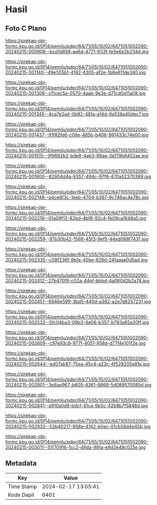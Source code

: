 # Hasil

## Foto C Plano

https://sirekap-obj-formc.kpu.go.id/0f14/pemilu/pdpr/64/71/05/10/02/6471051002090-20240215-000908--bcd1d858-ae6d-4771-933f-fe5e6e2b234d.jpg

https://sirekap-obj-formc.kpu.go.id/0f14/pemilu/pdpr/64/71/05/10/02/6471051002090-20240215-001140--49e555b1-4192-4305-af2e-1b6e611de340.jpg

https://sirekap-obj-formc.kpu.go.id/0f14/pemilu/pdpr/64/71/05/10/02/6471051002090-20240215-001308--c11cec5a-0570-4aab-9e3e-d71cd0e11a09.jpg

https://sirekap-obj-formc.kpu.go.id/0f14/pemilu/pdpr/64/71/05/10/02/6471051002090-20240215-001345--4ca7e2a4-0b92-461a-a14d-9a538a40dec7.jpg

https://sirekap-obj-formc.kpu.go.id/0f14/pemilu/pdpr/64/71/05/10/02/6471051002090-20240215-001437--91f82fe6-c06e-485b-b406-991433c74e00.jpg

https://sirekap-obj-formc.kpu.go.id/0f14/pemilu/pdpr/64/71/05/10/02/6471051002090-20240215-001515--3f9692b2-bde8-4ab3-99ae-3e179b8452ae.jpg

https://sirekap-obj-formc.kpu.go.id/0f14/pemilu/pdpr/64/71/05/10/02/6471051002090-20240215-001600--82904d4a-9357-494c-97f8-470a52370389.jpg

https://sirekap-obj-formc.kpu.go.id/0f14/pemilu/pdpr/64/71/05/10/02/6471051002090-20240215-002148--a4ce6f3c-1eeb-4704-b397-9c746ac4e78c.jpg

https://sirekap-obj-formc.kpu.go.id/0f14/pemilu/pdpr/64/71/05/10/02/6471051002090-20240215-002219--01a09f12-82bd-4bf8-92c4-fb09ca1648a5.jpg

https://sirekap-obj-formc.kpu.go.id/0f14/pemilu/pdpr/64/71/05/10/02/6471051002090-20240215-002259--97b30b42-1569-45f3-9ef5-44ed068f7431.jpg

https://sirekap-obj-formc.kpu.go.id/0f14/pemilu/pdpr/64/71/05/10/02/6471051002090-20240215-002335--c58f236f-9b1e-45be-826d-24faaae0d5ad.jpg

https://sirekap-obj-formc.kpu.go.id/0f14/pemilu/pdpr/64/71/05/10/02/6471051002090-20240215-002412--27b470f9-c02a-44ef-bbbd-4a060d2b2a78.jpg

https://sirekap-obj-formc.kpu.go.id/0f14/pemilu/pdpr/64/71/05/10/02/6471051002090-20240215-002451--6946e599-3bd5-440d-a382-a2e7d8257231.jpg

https://sirekap-obj-formc.kpu.go.id/0f14/pemilu/pdpr/64/71/05/10/02/6471051002090-20240215-002532--5fc04ba3-09b3-4e06-b357-b793a65a30ff.jpg

https://sirekap-obj-formc.kpu.go.id/0f14/pemilu/pdpr/64/71/05/10/02/6471051002090-20240215-002609--c97e93c8-977f-4051-958d-d77f4e101f2e.jpg

https://sirekap-obj-formc.kpu.go.id/0f14/pemilu/pdpr/64/71/05/10/02/6471051002090-20240215-002644--ed07ab87-75ea-45c4-a23c-4f529205e81e.jpg

https://sirekap-obj-formc.kpu.go.id/0f14/pemilu/pdpr/64/71/05/10/02/6471051002090-20240215-002801--3e8ae967-b605-4361-8869-5d089570085d.jpg

https://sirekap-obj-formc.kpu.go.id/0f14/pemilu/pdpr/64/71/05/10/02/6471051002090-20240215-002841--a910a0d9-bdcf-41ca-9b5c-42b8b7f5846d.jpg

https://sirekap-obj-formc.kpu.go.id/0f14/pemilu/pdpr/64/71/05/10/02/6471051002090-20240215-002932--53b40217-958e-4142-b0ec-01cb58d4e45b.jpg

https://sirekap-obj-formc.kpu.go.id/0f14/pemilu/pdpr/64/71/05/10/02/6471051002090-20240215-003011--51f70916-1cc2-48da-98fa-e9d2e49c025e.jpg


## Metadata

| Key        | Value               |
| ---------- | ------------------- |
| Time Stamp | 2024-02-17 13:05:41 |
| Kode Dapil | 6401                |



